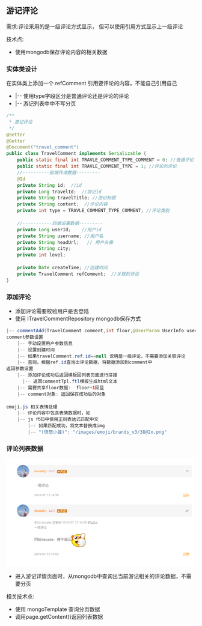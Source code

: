 ## 游记评论

需求:评论采用的是一级评论方式显示， 但可以使用引用方式显示上一级评论

技术点:
* 使用mongodb保存评论内容的相关数据

### 实体类设计

在实体类上添加一个 refComment 引用要评论的内容，不能自己引用自己
* |-- 使用type字段区分是普通评论还是评论的评论
* |-- 游记列表中中不写分页

```java
/**
 * 游记评论
 */
@Setter
@Getter
@Document("travel_comment")
public class TravelComment implements Serializable {
    public static final int TRAVLE_COMMENT_TYPE_COMMENT = 0; //普通评论
    public static final int TRAVLE_COMMENT_TYPE = 1; //评论的评论
    //----------前端传递数据---------
    @Id
    private String id;  //id
    private Long travelId;  //游记id
    private String travelTitle; //游记标题
    private String content;  //评论内容
    private int type = TRAVLE_COMMENT_TYPE_COMMENT; //评论类别

    //-----------后端设置数据---------
    private Long userId;    //用户id
    private String username; //用户名
    private String headUrl;   // 用户头像
    private String city;
    private int level;

    private Date createTime; //创建时间
    private TravelComment refComment;  //关联的评论
}

```


### 添加评论

* 添加评论需要校验用户是否登陆
* 使用 ITravelCommentRepository mongodb保存方式

```java
|-- commentAdd(TravelComment comment,int floor,@UserParam UserInfo userInfo)
comment参数设置
    |-- 手动设置用户参数信息
    |-- 设置创建时间
    |-- 如果travelComment.ref.id==null 说明是一级评论，不需要添加关联评论
    |-- 否则，根据ref.id查询出评论数据，将数据添加到comment中
返回参数设置
    |-- 添加评论成功后返回模板回列表页面进行拼接
      |-- 返回commentTpl.ftl模板生成html文本
    |-- 需要共享floor数据:  floor+1回显
    |-- comment对象: 返回保存成功后的对象

emoji.js 相关表情处理
    |-- 评论内容中包含表情数据时，如
    |-- js 代码中使用正则表达式匹配中文
        |-- 如果匹配成功，将文本替换成img
        |-- "(愤怒小蜂)": "/images/emoji/brands_v3/38@2x.png"
```

### 评论列表数据

![](assets/01_游记评论-c5e67e0f.png)

* 进入游记详情页面时，从mongodb中查询出当前游记相关的评论数据，不需要分页

相关技术点:
* 使用 mongoTemplate 查询分页数据
* 调用page.getContent()返回列表数据
